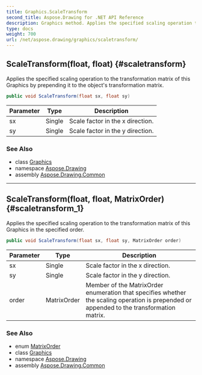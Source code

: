 ```yaml
---
title: Graphics.ScaleTransform
second_title: Aspose.Drawing for .NET API Reference
description: Graphics method. Applies the specified scaling operation to the transformation matrix of this Graphics by prepending it to the objects transformation matrix
type: docs
weight: 700
url: /net/aspose.drawing/graphics/scaletransform/
---
```

## ScaleTransform(float, float) {#scaletransform}

Applies the specified scaling operation to the transformation matrix of this Graphics by prepending it to the object's transformation matrix.

```csharp
public void ScaleTransform(float sx, float sy)
```

| Parameter | Type | Description |
| --- | --- | --- |
| sx | Single | Scale factor in the x direction. |
| sy | Single | Scale factor in the y direction. |

### See Also

* class [Graphics](../)
* namespace [Aspose.Drawing](../../graphics/)
* assembly [Aspose.Drawing.Common](../../../)

---

## ScaleTransform(float, float, MatrixOrder) {#scaletransform_1}

Applies the specified scaling operation to the transformation matrix of this Graphics in the specified order.

```csharp
public void ScaleTransform(float sx, float sy, MatrixOrder order)
```

| Parameter | Type | Description |
| --- | --- | --- |
| sx | Single | Scale factor in the x direction. |
| sy | Single | Scale factor in the y direction. |
| order | MatrixOrder | Member of the MatrixOrder enumeration that specifies whether the scaling operation is prepended or appended to the transformation matrix. |

### See Also

* enum [MatrixOrder](../../../aspose.drawing.drawing2d/matrixorder/)
* class [Graphics](../)
* namespace [Aspose.Drawing](../../graphics/)
* assembly [Aspose.Drawing.Common](../../../)


